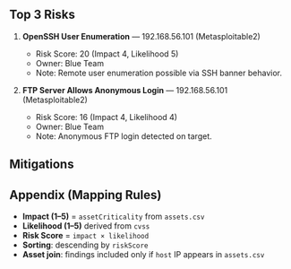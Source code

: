 

## Top 3 Risks

1. **OpenSSH User Enumeration** — 192.168.56.101 (Metasploitable2)  
   - Risk Score: 20 (Impact 4, Likelihood 5)  
   - Owner: Blue Team  
   - Note: Remote user enumeration possible via SSH banner behavior.

2. **FTP Server Allows Anonymous Login** — 192.168.56.101 (Metasploitable2)  
   - Risk Score: 16 (Impact 4, Likelihood 4)  
   - Owner: Blue Team  
   - Note: Anonymous FTP login detected on target.

## Mitigations

## Appendix (Mapping Rules)

- **Impact (1–5)** = `assetCriticality` from `assets.csv`
- **Likelihood (1–5)** derived from `cvss`
- **Risk Score** = `impact × likelihood`
- **Sorting**: descending by `riskScore`
- **Asset join**: findings included only if `host` IP appears in `assets.csv`

